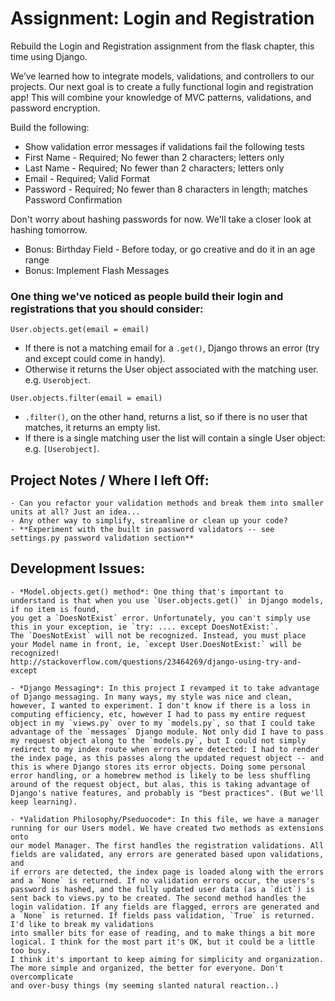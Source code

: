 # Assignment: Login and Registration
Rebuild the Login and Registration assignment from the flask chapter, this time using Django.

We’ve learned how to integrate models, validations, and controllers to our projects. Our next goal is to create a fully functional login and registration app! This will combine your knowledge of MVC patterns, validations, and password encryption.


Build the following:
+ Show validation error messages if validations fail the following tests
+ First Name - Required; No fewer than 2 characters; letters only
+ Last Name - Required; No fewer than 2 characters; letters only
+ Email - Required; Valid Format
+ Password - Required; No fewer than 8 characters in length; matches Password Confirmation

Don't worry about hashing passwords for now. We'll take a closer look at hashing tomorrow.

+ Bonus: Birthday Field - Before today, or go creative and do it in an age range
+ Bonus: Implement Flash Messages

### One thing we've noticed as people build their login and registrations that you should consider:

`User.objects.get(email = email)`
- If there is not a matching email for a `.get()`, Django throws an error (try and except could come in handy).
- Otherwise it returns the User object associated with the matching user. e.g. `Userobject`.

`User.objects.filter(email = email)`
- `.filter()`, on the other hand, returns a list, so if there is no user that matches, it returns an empty list.  
- If there is a single matching user the list will contain a single User object: e.g. `[Userobject]`.


## Project Notes / Where I left Off:
    - Can you refactor your validation methods and break them into smaller units at all? Just an idea...
    - Any other way to simplify, streamline or clean up your code?
    - **Experiment with the built in password validators -- see settings.py password validation section**

## Development Issues:
    - *Model.objects.get() method*: One thing that's important to understand is that when you use `User.objects.get()` in Django models, if no item is found,
    you get a `DoesNotExist` error. Unfortunately, you can't simply use this in your exception, ie `try: .... except DoesNotExist:`.
    The `DoesNotExist` will not be recognized. Instead, you must place your Model name in front, ie, `except User.DoesNotExist:` will be recognized!
    http://stackoverflow.com/questions/23464269/django-using-try-and-except

    - *Django Messaging*: In this project I revamped it to take advantage of Django messaging. In many ways, my style was nice and clean,
    however, I wanted to experiment. I don't know if there is a loss in computing efficiency, etc, however I had to pass my entire request
    object in my `views.py` over to my `models.py`, so that I could take advantage of the `messages` Django module. Not only did I have to pass
    my request object along to the `models.py`, but I could not simply redirect to my index route when errors were detected: I had to render
    the index page, as this passes along the updated request object -- and this is where Django stores its error objects. Doing some personal
    error handling, or a homebrew method is likely to be less shuffling around of the request object, but alas, this is taking advantage of
    Django's native features, and probably is "best practices". (But we'll keep learning).

    - *Validation Philosophy/Pseduocode*: In this file, we have a manager running for our Users model. We have created two methods as extensions onto
    our model Manager. The first handles the registration validations. All fields are validated, any errors are generated based upon validations, and
    if errors are detected, the index page is loaded along with the errors and a `None` is returned. If no validation errors occur, the users's password is hashed, and the fully updated user data (as a `dict`) is sent back to views.py to be created. The second method handles the login validation. If any fields are flagged, errors are generated and a `None` is returned. If fields pass validation, `True` is returned. I'd like to break my validations
    into smaller bits for ease of reading, and to make things a bit more logical. I think for the most part it's OK, but it could be a little too busy.
    I think it's important to keep aiming for simplicity and organization. The more simple and organized, the better for everyone. Don't overcomplicate
    and over-busy things (my seeming slanted natural reaction..)
